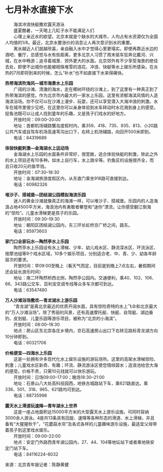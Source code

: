 # 七月补水直接下水  

&emsp;&emsp;海滨冲浪快艇撒欢露天游泳  
&emsp;&emsp;盛夏酷暑，一天喝上几缸子水不能满足人们  
&emsp;&emsp;心理上亲近水的欲望。北京本就是个缺水的大城市，人均占有水资源仅为全国人均值的1/8。最近，北京水要涨价的消息让人再次意识到水的重要。  
&emsp;&emsp;离水越近人们就越欣喜，亲自融入水中才觉得心里更塌实。即使再靠近水边的酒吧、餐厅，总感觉与水有些距离，更多北京人习惯了周末驱车狂奔北戴河、兴城，在水中畅游；追寻着城里、郊外更大的水面。北京郊外有不少享受海景的绝佳去处，即使不出城你也能被砌珠堆雪的浪花、冲浪、快艇等水上娱乐所感染。在炎热的7月即将到来的时候，怎么“补水”也不如直接下水来得痛快。  

**热带海滨吹海风—城市海景水上乐园**  
&emsp;&emsp;广阔的沙滩、清澈的海水，走在椰树环绕的沙滩上，到了这里有一种真正到了热带海滨的感觉。作为北京市内最大的一家水上乐园，这里有浓郁海滨风情的人造海滨浴场。你不仅可以在沙滩上漫步、玩耍，还可以享受潜入大海冲浪的刺激。水车在城市里很少见吧，在这里你可以亲身体验到水车转动时水花溅到身上的感受。捉鱼池既可以让成人找到童年的乐趣，又是孩子们戏水的好地方。  
&emsp;&emsp;开放时间：09:00–20:00  
&emsp;&emsp;地址：首都机场辅路蟹岛度假村内，乘359、418、735、935、813、小20路公共汽车或自驾车机场高速苇沟出口下，右转上机场辅路，向回开500米即到。  
&emsp;&emsp;电话：84319689  

**体验快艇刺激—金海湖水上运动场**  
&emsp;&emsp;金海湖水上乐园的水面条件非常好，很宽敞，适合体验快艇的刺激，除此之外的水上项目还有10多种。如水上自行车，水上跳伞等。钓鱼区的设施很齐全，而且只收20元的鱼竿钱。  
&emsp;&emsp;开放时间：07:30–18:30  
&emsp;&emsp;地址：金海湖旅游度假区内，从东直门乘坐918路可直接到达。  
&emsp;&emsp;电话：60982326  

**堆沙子、搭城堡—团结湖公园模拟海滨乐园**  
&emsp;&emsp;迷人的黄金沙滩就像真正的海滩一样，可以堆沙子、搭城堡。乐园内的人造海浪占地4500平方米，海浪池内有勇敢者攀登和“迷你”漂流，让你感受翻江倒海的“惊险”。儿童水滑梯更是孩子的乐园。  
&emsp;&emsp;开放时间：09:30–19:30  
&emsp;&emsp;地址：朝阳区团结湖公园内，东三环长虹桥京广桥之间，路东。  
&emsp;&emsp;电话：85973603  

**家门口全家玩水—陶然亭水上乐园**  
&emsp;&emsp;陶然亭水上乐园设有水上滑梯、少年、幼儿戏水区、静流深水区、环流泳区、按摩池组等9个戏水区域，10多个娱乐项目，分别适合老、中、青、少、幼各年龄层次的要求。  
&emsp;&emsp;开放时间：早09:00至晚上（看天气而定，目前是到晚上7点左右，暑假期间还会延长游乐时间）  
&emsp;&emsp;地址：南二环陶然桥西北侧，陶然亭公园内。交通便利，乘40、102、106、66、343路公交车、百利宝空调专线等众多车次都可到达。  
&emsp;&emsp;电话：63547480  

**万人沙滩浴场撒欢—青龙湖水上游乐园**  
&emsp;&emsp;“青龙湖”是离北京最近的优质开阔水面，具有惊险奇特的水上飞伞和北京最大的“万人沙滩浴场”。除了秀丽的风景，还有高速摩托艇、快艇、自驾艇、湖边垂钓、皮划艇、儿童乐园等游乐项目，被称为“北京的小海滨”。  
&emsp;&emsp;开放时间：08:00–18:30  
&emsp;&emsp;地点：房山区东北崇各庄乡境内，京石高速房山出口下右转见路标青龙湖方向10分钟即到。  
&emsp;&emsp;电话：60321706  

**价格便宜—四海水上乐园**  
&emsp;&emsp;这是一处拥有许多现代化水上娱乐设施的游玩场所。这里的高架水滑梯惊险、刺激；儿童戏水区新奇、有趣；环流、静流游泳区使您情倾碧水；造浪池给您大海的感受。价格不贵，只需10元钱就可以快乐游玩。  
&emsp;&emsp;开放时间：日场09:00–17:00；晚场18:30–21:00  
&emsp;&emsp;地址：石景山八大处高科技园西，地铁古城路站下车，乘621路直达。乘336、501、318、965、621路均可到达。  
&emsp;&emsp;电话：88735998  

**露天水上滑道玩速降—青年湖水上世界**  
&emsp;&emsp;这是一座占地面积达15000平方米的大型露天水上游乐设施，可同时容纳3000余人游泳。4座共13条具有回旋、速降等各种形态的滑道、水上滑梯，并且备有“大猩猩秋千”，“花蘑菇水帘”及各式各样的儿童趣味游乐设施，最适宜父母带着孩子到这里戏水娱乐。  
&emsp;&emsp;开放时间：09:00–22:00  
&emsp;&emsp;地点：安定门外路西青年湖公园内，27、44、104等地坛站下或者乘地铁安定门站下车。  
&emsp;&emsp;电话：84116224–8032  

来源：北京青年报记者：陈静黄健  
<!-- Last processed: 2025-07-22 03:44:25 -->
